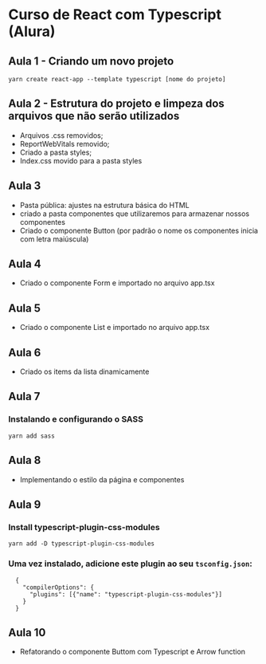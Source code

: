# Curso de React com Typescript (Alura)

## Aula 1 - Criando um novo projeto
  `yarn create react-app --template typescript [nome do projeto]`

## Aula 2 - Estrutura do projeto e limpeza dos arquivos que não serão utilizados
  - Arquivos .css removidos;
  - ReportWebVitals removido;
  - Criado a pasta styles;
  - Index.css movido para a pasta styles

## Aula 3
  - Pasta pública: ajustes na estrutura básica do HTML
  - criado a pasta componentes que utilizaremos para armazenar nossos componentes
  - Criado o componente Button (por padrão o nome os componentes inicia com letra maiúscula)

## Aula 4
  - Criado o componente Form e importado no arquivo app.tsx

## Aula 5
  - Criado o componente List e importado no arquivo app.tsx

## Aula 6
  - Criado os items da lista dinamicamente

## Aula 7
  ### Instalando e configurando o SASS
  `yarn add sass`

## Aula 8
  - Implementando o estilo da página e componentes

## Aula 9 
  ### Install typescript-plugin-css-modules
  `yarn add -D typescript-plugin-css-modules`

  ### Uma vez instalado, adicione este plugin ao seu `tsconfig.json`:
  ```
    {
      "compilerOptions": {
        "plugins": [{"name": "typescript-plugin-css-modules"}]
      }
    }
  ```

## Aula 10
  - Refatorando o componente Buttom com Typescript e Arrow function